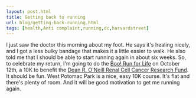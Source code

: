 ```yaml
---
layout: post.html
title: Getting back to running
url: blog/getting-back-running.html
tags: [health,Anti complaint,running,dc,harvardstreet]
---
```

I just saw the doctor this morning about my foot. He says it's healing nicely, and I got a less bulky bandage that makes it a little easier to walk. He also told me that I should be able to start running again in about six weeks. So, to celebrate my return, I'm going to do the [Boo! Run for Life](http://www.boorunforlife.com/about.html) on October 12th, a 10K to benefit the [Dean R. O'Neill Renal Cell Cancer Research Fund](http://www.renalcellcancer.org/). It should be fun. West Potomac Park is a nice, easy 10K course. It's flat and there's plenty of room. And it will be good motivation to get me running again.

